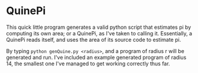 # QuinePi

This quick little program generates a valid python script that estimates pi by computing its own area; or a QuinePi, as I've taken to calling it. Essentially, a QuinePi reads itself, and uses the area of its source code to estimate pi.

By typing `python genQuine.py <radius>`, and a program of radius r will be generated and run. I've included an example generated program of radius 14, the smallest one I've managed to get working correctly thus far.
